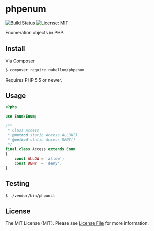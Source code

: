 # phpenum

[![Build Status](https://travis-ci.org/rubellum/phpenum.svg?branch=master)](https://travis-ci.org/rubellum/phpenum)
[![License: MIT](https://img.shields.io/badge/License-MIT-yellow.svg)](https://opensource.org/licenses/MIT)

Enumeration objects in PHP.

## Install

Via [Composer](https://getcomposer.org/)

```bash
$ composer require rubellum/phpenum
```

Requires PHP 5.5 or newer.

## Usage

```php
<?php

use Enum\Enum;

/**
 * Class Access
 * @method static Access ALLOW()
 * @method static Access DENY()
 */
final class Access extends Enum
{
    const ALLOW = 'allow';
    const DENY  = 'deny';
}
```

## Testing

```bash
$ ./vendor/bin/phpunit
```

## License

The MIT License (MIT). Please see [License File](LICENSE) for more information.
